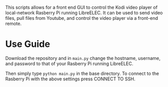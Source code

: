This scripts allows for a front end GUI to control the Kodi video player of local-network Rasberry Pi running LibreELEC. It can be used to send video files, pull files from Youtube, and control the video player via a front-end remote. 

# Use Guide
Download the repository and in ```main.py``` change the hostname, username, and password to that of your Rasberry Pi running LibreELEC.

Then simply type ```python main.py``` in the base directory. To connect to the Rasberry Pi with the above settings press CONNECT TO SSH.
